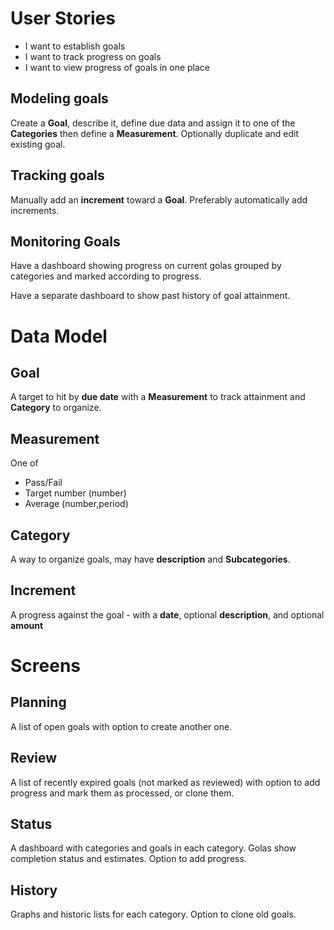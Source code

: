 # User Stories
* I want to establish goals
* I want to track progress on goals
* I want to view progress of goals in one place

## Modeling goals
Create a **Goal**, describe it, define due data and assign it to one of the **Categories** then define a **Measurement**. Optionally duplicate and edit existing goal.

## Tracking goals
Manually add an **increment** toward a **Goal**. Preferably automatically add increments.

## Monitoring Goals
Have a dashboard showing progress on current golas grouped by categories and marked according to progress. 

Have a separate dashboard to show past history of goal attainment.

# Data Model
## Goal
A target to hit by **due date** with a **Measurement** to track attainment and **Category** to organize.
## Measurement
One of
* Pass/Fail
* Target number (number)
* Average (number,period)

## Category
A way to organize goals, may have **description** and **Subcategories**.
## Increment
A progress against the goal - with a **date**, optional **description**, and optional **amount**

# Screens
## Planning
A list of open goals with option to create another one.
## Review
A list of recently expired goals (not marked as reviewed) with option to add progress and mark them as processed, or clone them.
## Status
A dashboard with categories and goals in each category. Golas show completion status and estimates. Option to add progress.
## History
Graphs and historic lists for each category. Option to clone old goals.


